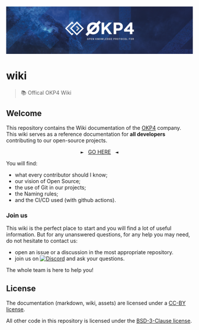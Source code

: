 [![okp4 github banner](./assets/okp4-banner.png)](https://okp4.network)

# wiki

> 📚 Offical OKP4 Wiki

## Welcome

This repository contains the Wiki documentation of the [OKP4](https://okp4.network) company. This wiki serves as a reference documentation for **all developers** contributing to our open-source projects.

<p align="center">
    <tt>►</tt>&nbsp;&nbsp;&nbsp;<a href="https://github.com/okp4/wiki/wiki">GO HERE</a>&nbsp;&nbsp;&nbsp;<tt>◄</tt>
</p>

You will find:

- what every contributor should I know;
- our vision of Open Source;
- the use of Git in our projects;
- the Naming rules;
- and the CI/CD used (with github actions).

### Join us

This wiki is the perfect place to start and you will find a lot of useful information. But for any unanswered questions, for any help you may need, do not hesitate to contact us:

- open an issue or a discussion in the most appropriate repository.
- join us on [![Discord](https://img.shields.io/badge/Discord-7289DA?logo=discord&logoColor=white)](https://discord.gg/GHNZh4SaJ3) and ask your questions.

The whole team is here to help you!

## License

The documentation (markdown, wiki, assets) are licensed under a [CC-BY license](LICENSE).

All other code in this repository is licensed under the [BSD-3-Clause license](LICENSE-CODE).
